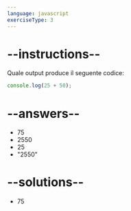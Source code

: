 ```yaml
---
language: javascript
exerciseType: 3
---
```


# --instructions--

Quale output produce il seguente codice:
```javascript
console.log(25 + 50);
```

# --answers--

- 75
- 2550
- 25
- "2550"

# --solutions--

- 75
